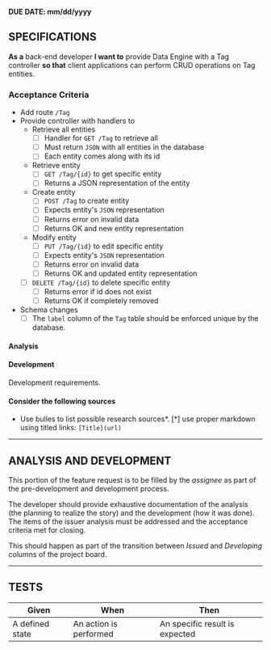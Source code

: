 **DUE DATE: mm/dd/yyyy**

## SPECIFICATIONS
**As a** back-end developer **I want to** provide Data Engine with a Tag controller **so that** client applications can perform CRUD operations on Tag entities.

### Acceptance Criteria
- Add route `/Tag`
- Provide controller with handlers to
    - Retrieve all entities
      - [ ] Handler for `GET /Tag` to retrieve all
      - [ ] Must return `JSON` with all entities in the database
      - [ ] Each entity comes along with its id
    - Retrieve entity
      - [ ] `GET /Tag/{id}` to get specific entity
      - [ ] Returns a JSON representation of the entity
    - Create entity
      - [ ] `POST /Tag` to create entity
      - [ ] Expects entity's `JSON` representation
      - [ ] Returns error on invalid data
      - [ ] Returns OK and new entity representation
    - Modify entity
      - [ ] `PUT /Tag/{id}` to edit specific entity
      - [ ] Expects entity's `JSON` representation
      - [ ] Returns error on invalid data
      - [ ] Returns OK and updated entity representation
    - [ ] `DELETE /Tag/{id}` to delete specific entity
      - [ ] Returns error if id does not exist
      - [ ] Returns OK if completely removed
- Schema changes
    - [ ] The `label` column of the `Tag` table should be enforced unique by the database.

#### Analysis



#### Development
Development requirements.
#### Consider the following sources
- Use bulles to list possible research sources*.
[*] use proper markdown using titled links: `[Title](url)`

---

## ANALYSIS AND DEVELOPMENT

This portion of the feature request is to be filled by the _assignee_ as part of the pre-development and development process. 

The developer should provide exhaustive documentation of the analysis (the planning to realize the story) and the development (how it was done). The items of the issuer analysis must be addressed and the acceptance criteria met for closing.

This should happen as part of the transition between _Issued_ and _Developing_ columns of the project board.  

---

## TESTS
|Given|When|Then|
|---|---|---|
|A defined state|An action is performed|An specific result is expected|
